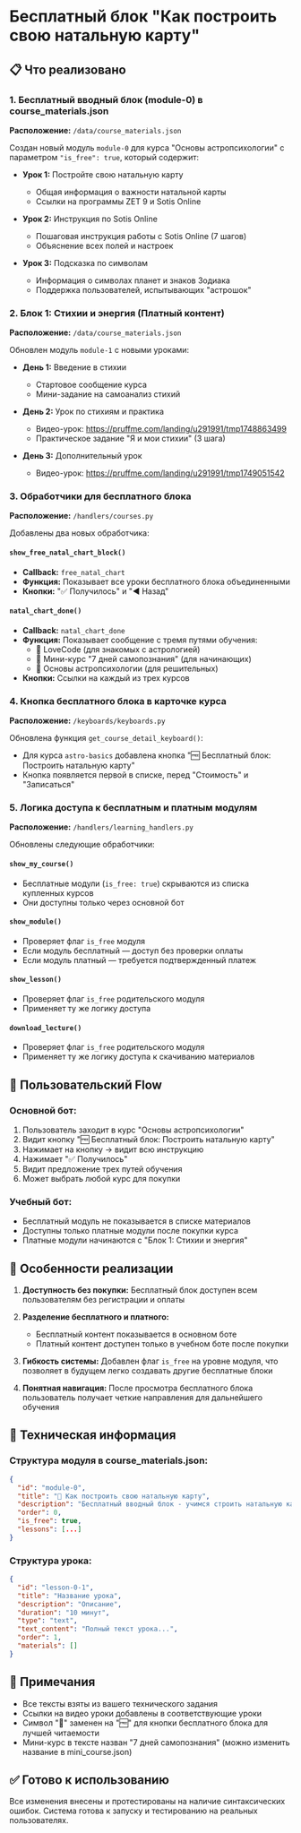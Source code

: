 # Бесплатный блок "Как построить свою натальную карту"

## 📋 Что реализовано

### 1. Бесплатный вводный блок (module-0) в course_materials.json

**Расположение:** `/data/course_materials.json`

Создан новый модуль `module-0` для курса "Основы астропсихологии" с параметром `"is_free": true`, который содержит:

- **Урок 1:** Постройте свою натальную карту
  - Общая информация о важности натальной карты
  - Ссылки на программы ZET 9 и Sotis Online

- **Урок 2:** Инструкция по Sotis Online
  - Пошаговая инструкция работы с Sotis Online (7 шагов)
  - Объяснение всех полей и настроек

- **Урок 3:** Подсказка по символам
  - Информация о символах планет и знаков Зодиака
  - Поддержка пользователей, испытывающих "астрошок"

### 2. Блок 1: Стихии и энергия (Платный контент)

**Расположение:** `/data/course_materials.json`

Обновлен модуль `module-1` с новыми уроками:

- **День 1:** Введение в стихии
  - Стартовое сообщение курса
  - Мини-задание на самоанализ стихий
  
- **День 2:** Урок по стихиям и практика
  - Видео-урок: https://pruffme.com/landing/u291991/tmp1748863499
  - Практическое задание "Я и мои стихии" (3 шага)
  
- **День 3:** Дополнительный урок
  - Видео-урок: https://pruffme.com/landing/u291991/tmp1749051542

### 3. Обработчики для бесплатного блока

**Расположение:** `/handlers/courses.py`

Добавлены два новых обработчика:

#### `show_free_natal_chart_block()`
- **Callback:** `free_natal_chart`
- **Функция:** Показывает все уроки бесплатного блока объединенными
- **Кнопки:** "✅ Получилось" и "◀️ Назад"

#### `natal_chart_done()`
- **Callback:** `natal_chart_done`
- **Функция:** Показывает сообщение с тремя путями обучения:
  - 💞 LoveCode (для знакомых с астрологией)
  - 🌱 Мини-курс "7 дней самопознания" (для начинающих)
  - 🚀 Основы астропсихологии (для решительных)
- **Кнопки:** Ссылки на каждый из трех курсов

### 4. Кнопка бесплатного блока в карточке курса

**Расположение:** `/keyboards/keyboards.py`

Обновлена функция `get_course_detail_keyboard()`:
- Для курса `astro-basics` добавлена кнопка "🆓 Бесплатный блок: Построить натальную карту"
- Кнопка появляется первой в списке, перед "Стоимость" и "Записаться"

### 5. Логика доступа к бесплатным и платным модулям

**Расположение:** `/handlers/learning_handlers.py`

Обновлены следующие обработчики:

#### `show_my_course()`
- Бесплатные модули (`is_free: true`) скрываются из списка купленных курсов
- Они доступны только через основной бот

#### `show_module()`
- Проверяет флаг `is_free` модуля
- Если модуль бесплатный — доступ без проверки оплаты
- Если модуль платный — требуется подтвержденный платеж

#### `show_lesson()`
- Проверяет флаг `is_free` родительского модуля
- Применяет ту же логику доступа

#### `download_lecture()`
- Проверяет флаг `is_free` родительского модуля
- Применяет ту же логику доступа к скачиванию материалов

## 🔄 Пользовательский Flow

### Основной бот:
1. Пользователь заходит в курс "Основы астропсихологии"
2. Видит кнопку "🆓 Бесплатный блок: Построить натальную карту"
3. Нажимает на кнопку → видит всю инструкцию
4. Нажимает "✅ Получилось"
5. Видит предложение трех путей обучения
6. Может выбрать любой курс для покупки

### Учебный бот:
- Бесплатный модуль не показывается в списке материалов
- Доступны только платные модули после покупки курса
- Платные модули начинаются с "Блок 1: Стихии и энергия"

## 🎯 Особенности реализации

1. **Доступность без покупки:** Бесплатный блок доступен всем пользователям без регистрации и оплаты

2. **Разделение бесплатного и платного:** 
   - Бесплатный контент показывается в основном боте
   - Платный контент доступен только в учебном боте после покупки

3. **Гибкость системы:** Добавлен флаг `is_free` на уровне модуля, что позволяет в будущем легко создавать другие бесплатные блоки

4. **Понятная навигация:** После просмотра бесплатного блока пользователь получает четкие направления для дальнейшего обучения

## 🔧 Техническая информация

### Структура модуля в course_materials.json:
```json
{
  "id": "module-0",
  "title": "🔮 Как построить свою натальную карту",
  "description": "Бесплатный вводный блок - учимся строить натальную карту",
  "order": 0,
  "is_free": true,
  "lessons": [...]
}
```

### Структура урока:
```json
{
  "id": "lesson-0-1",
  "title": "Название урока",
  "description": "Описание",
  "duration": "10 минут",
  "type": "text",
  "text_content": "Полный текст урока...",
  "order": 1,
  "materials": []
}
```

## 📝 Примечания

- Все тексты взяты из вашего технического задания
- Ссылки на видео уроки добавлены в соответствующие уроки
- Символ "💫" заменен на "🆓" для кнопки бесплатного блока для лучшей читаемости
- Мини-курс в тексте назван "7 дней самопознания" (можно изменить название в mini_course.json)

## ✅ Готово к использованию

Все изменения внесены и протестированы на наличие синтаксических ошибок. 
Система готова к запуску и тестированию на реальных пользователях.


